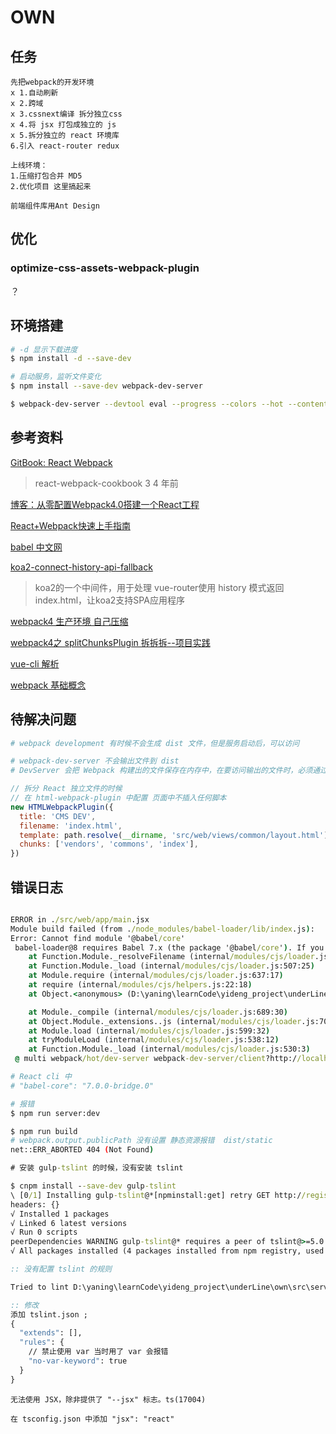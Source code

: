 # OWN

## 任务

```
先把webpack的开发环境
x 1.自动刷新
x 2.跨域
x 3.cssnext编译 拆分独立css
x 4.将 jsx 打包成独立的 js
x 5.拆分独立的 react 环境库
6.引入 react-router redux

上线环境：
1.压缩打包合并 MD5
2.优化项目 这里搞起来

前端组件库用Ant Design
```

## 优化

### optimize-css-assets-webpack-plugin

？


## 环境搭建

```bash
# -d 显示下载进度
$ npm install -d --save-dev

# 启动服务，监听文件变化
$ npm install --save-dev webpack-dev-server

$ webpack-dev-server --devtool eval --progress --colors --hot --content-base build
```

## 参考资料

[ GitBook: React Webpack ](https://fakefish.github.io/react-webpack-cookbook/index.html)
> react-webpack-cookbook 3 4 年前

[ 博客：从零配置Webpack4.0搭建一个React工程 ](https://laclys.github.io/2018/04/09/从零配置Webpack4.0搭建一个React工程/)

[React+Webpack快速上手指南](https://www.jianshu.com/p/418e48e0cef1)

[babel 中文网](https://www.babeljs.cn/docs/)

[ koa2-connect-history-api-fallback ](https://www.npmjs.com/package/koa2-connect-history-api-fallback)
> koa2的一个中间件，用于处理 vue-router使用 history 模式返回 index.html，让koa2支持SPA应用程序


[webpack4 生产环境 自己压缩](https://webpack.docschina.org/guides/production/#minification-%E5%8E%8B%E7%BC%A9-)

[webpack4之 splitChunksPlugin 拆拆拆--项目实践](https://juejin.im/post/5c00916f5188254caf186f80)

[vue-cli 解析](https://juejin.im/post/5b2872516fb9a00e8626e34f)

[webpack 基础概念](https://github.com/chemdemo/chemdemo.github.io/issues/13)
## 待解决问题

```bash
# webpack development 有时候不会生成 dist 文件，但是服务启动后，可以访问

# webpack-dev-server 不会输出文件到 dist
# DevServer 会把 Webpack 构建出的文件保存在内存中，在要访问输出的文件时，必须通过 HTTP 服务访问
```

```js
// 拆分 React 独立文件的时候
// 在 html-webpack-plugin 中配置 页面中不插入任何脚本
new HTMLWebpackPlugin({
  title: 'CMS DEV',
  filename: 'index.html',
  template: path.resolve(__dirname, 'src/web/views/common/layout.html'),
  chunks: ['vendors', 'commons', 'index'],
})
```


## 错误日志

```bat

ERROR in ./src/web/app/main.jsx
Module build failed (from ./node_modules/babel-loader/lib/index.js):
Error: Cannot find module '@babel/core'
 babel-loader@8 requires Babel 7.x (the package '@babel/core'). If you'd like to use Babel 6.x ('babel-core'), you should install 'babel-loader@7'.
    at Function.Module._resolveFilename (internal/modules/cjs/loader.js:581:15)
    at Function.Module._load (internal/modules/cjs/loader.js:507:25)
    at Module.require (internal/modules/cjs/loader.js:637:17)
    at require (internal/modules/cjs/helpers.js:22:18)
    at Object.<anonymous> (D:\yaning\learnCode\yideng_project\underLine\own\node_modules\babel-loader\lib\index.js:10:11)

    at Module._compile (internal/modules/cjs/loader.js:689:30)
    at Object.Module._extensions..js (internal/modules/cjs/loader.js:700:10)
    at Module.load (internal/modules/cjs/loader.js:599:32)
    at tryModuleLoad (internal/modules/cjs/loader.js:538:12)
    at Function.Module._load (internal/modules/cjs/loader.js:530:3)
 @ multi webpack/hot/dev-server webpack-dev-server/client?http://localhost:8080 ./src/web/app/main.jsx main[2]

```

```bash
# React cli 中
# "babel-core": "7.0.0-bridge.0"
```

```bash
# 报错
$ npm run server:dev
```

```bash
$ npm run build
# webpack.output.publicPath 没有设置 静态资源报错  dist/static
net::ERR_ABORTED 404 (Not Found)
```

```bat
# 安装 gulp-tslint 的时候，没有安装 tslint

$ cnpm install --save-dev gulp-tslint
\ [0/1] Installing gulp-tslint@*[npminstall:get] retry GET http://registry.npm.taobao.org/gulp-tslint/download/gulp-tslint-8.1.4.tgz after 100ms, retry left 4, error: ResponseError: socket hang up (req "error"), GET https://cdn.npm.taobao.org/gulp-tslint/-/gulp-tslint-8.1.4.tgz -1 (connected: true, keepalive socket: false, agent status: {"createSocketCount":1,"createSocketErrorCount":0,"closeSocketCount":1,"errorSocketCount":0,"timeoutSocketCount":1,"requestCount":0,"freeSockets":{},"sockets":{},"requests":{}})
headers: {}
√ Installed 1 packages
√ Linked 6 latest versions
√ Run 0 scripts
peerDependencies WARNING gulp-tslint@* requires a peer of tslint@>=5.0.0-dev but none was installed
√ All packages installed (4 packages installed from npm registry, used 43s, speed 602.58B/s, json 7(11.32kB), tarball 14.14kB)
```

```bat
:: 没有配置 tslint 的规则

Tried to lint D:\yaning\learnCode\yideng_project\underLine\own\src\server\app.ts but found no valid, enabled rules for this file type and file path in the resolved configuration.

:: 修改 
添加 tslint.json ; 
{
  "extends": [],
  "rules": {
    // 禁止使用 var 当时用了 var 会报错
    "no-var-keyword": true
  }
}
```

```
无法使用 JSX，除非提供了 "--jsx" 标志。ts(17004)

在 tsconfig.json 中添加 "jsx": "react"
```